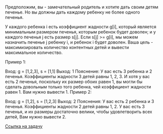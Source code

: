 Предположим, вы - замечательный родитель и хотите дать своим детям печенье. Но вы должны дать каждому ребенку не более одного печенья.

У каждого ребенка i есть коэффициент жадности g[i], который является минимальным размером печенья, которым ребенок будет доволен; и у каждого печенья j есть размер s[j]. Если s[j] >= g[i], мы можем назначить печенье j ребенку i, и ребенок i будет доволен. Ваша цель - максимизировать количество контентных детей и вывести максимальное количество.



Пример 1:

Вход: g = [1,2,3], s = [1,1]
Выход: 1
Пояснение: У вас есть 3 ребенка и 2 печенья. Коэффициенты жадности 3 детей равны 1, 2, 3.
И хотя у вас есть 2 печенья, поскольку их размер обоих равен 1, вы могли бы сделать довольным только того ребенка, чей коэффициент жадности равен 1.
Вам нужно вывести 1.
Пример 2:

Вход: g = [1,2], s = [1,2,3]
Выход: 2
Пояснения: У вас есть 2 ребенка и 3 печенья. Коэффициенты жадности 2 детей равны 1, 2.
У вас есть 3 печенья, и их размеры достаточно велики, чтобы удовлетворить всех детей,
Вам нужно вывести 2.


[Ссылка на задачу](https://leetcode.com/problems/assign-cookies/description/?envType=daily-question&envId=2024-01-01)